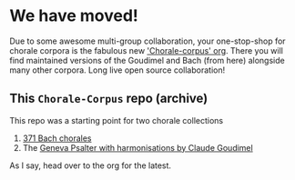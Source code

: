 # We have moved!

Due to some awesome multi-group collaboration,
your one-stop-shop for chorale corpora is
the fabulous new ['Chorale-corpus' org](https://github.com/chorale-corpus).
There you will find maintained versions of the Goudimel and Bach
(from here)
alongside many other corpora.
Long live open source collaboration!


## This `Chorale-Corpus` repo (archive)

This repo was a starting point for two chorale collections
1. [371 Bach chorales](./Bach,_Johann_Sebastian/Chorales)
2. The [Geneva Psalter with harmonisations by Claude Goudimel](./Goudimel_Claude/Pseaumes/)

As I say, head over to the org for the latest.
